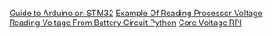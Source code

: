 [Guide to Arduino on STM32](github.com/six0four/ceng317/wiki/STM32F103C8T6-and-ST-LINK-V2)
[Example Of Reading Processor Voltage](https://www.stm32duino.com/viewtopic.php?t=598)
[Reading Voltage From Battery Circuit Python](https://www.rototron.info/lipo-charge-controller-repair-tutorial)
[Core Voltage RPI](https://www.raspberrypi.org/documentation/raspbian/applications/vcgencmd.md)
